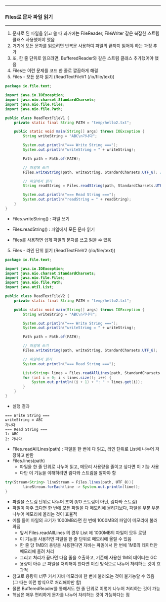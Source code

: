 -----
### Files로 문자 파일 읽기
-----
1. 문자로 된 파일을 읽고 쓸 때 과거에는 FileReader, FileWriter 같은 복잡한 스트림 클래스 사용했어야 했음
2. 거기에 모든 문자를 읽으려면 반복문 사용하여 파일의 끝까지 읽어야 하는 과정 추가
3. 또, 한 줄 단위로 읽으려면, BufferedReader와 같은 스트림 클래스 추가했어야 했음
4. Files는 이런 문제를 코드 한 줄로 깔끔하게 해결
5. Files - 모든 문자 읽기 (ReadTextFileV1 (/io/file/text))
```java
package io.file.text;

import java.io.IOException;
import java.nio.charset.StandardCharsets;
import java.nio.file.Files;
import java.nio.file.Path;

public class ReadTextFileV1 {
    private static final String PATH = "temp/hello2.txt";

    public static void main(String[] args) throws IOException {
        String writeString = "ABC\n가나다";

        System.out.println("=== Write String ===");
        System.out.println("writeString = " + writeString);

        Path path = Path.of(PATH);

        // 파일에 쓰기
        Files.writeString(path, writeString, StandardCharsets.UTF_8); // Files.writeString(Path, String, Charset)

        // 파일에서 읽기
        String readString = Files.readString(path, StandardCharsets.UTF_8); // Files.readString(Path, Charset)

        System.out.println("=== Read String ===");
        System.out.println("readString = " + readString);
    }
}
```
  - Files.writeString() : 파일 쓰기
  - Files.readString() : 파일에서 모든 문자 읽기

  - Files를 사용하면 쉽게 파일의 문자를 쓰고 읽을 수 있음

5. Files - 라인 단위 읽기 (ReadTextFileV2 (/io/file/text))
```java
package io.file.text;

import java.io.IOException;
import java.nio.charset.StandardCharsets;
import java.nio.file.Files;
import java.nio.file.Path;
import java.util.List;

public class ReadTextFileV2 {
    private static final String PATH = "temp/hello2.txt";

    public static void main(String[] args) throws IOException {
        String writeString = "ABC\n가나다";

        System.out.println("=== Write String ===");
        System.out.println("writeString = " + writeString);

        Path path = Path.of(PATH);

        // 파일에 쓰기
        Files.writeString(path, writeString, StandardCharsets.UTF_8);

        // 파일에서 읽기
        System.out.println("=== Read String ===");

        List<String> lines = Files.readAllLines(path, StandardCharsets.UTF_8);
        for (int i = 0; i < lines.size(); i++) {
            System.out.println((i + 1) + ": " + lines.get(i));
        }
    }
}
```
   - 실행 결과
```
=== Write String ===
writeString = ABC
가나다
=== Read String ===
1: ABC
2: 가나다
```

  - Files.readAllLines(path) : 파일을 한 번에 다 읽고, 라인 단위로 List에 나누어 저장하고 반환
  - Files.lines(path)
    + 파일을 한 줄 단위로 나누어 읽고, 메모리 사용량을 줄이고 싶다면 이 기능 사용
    + 다만 이 기능을 이해하려면 람다와 스트림을 알아야 함
```java
try(Stream<String> lineStream = Files.lines(path, UTF_8)){
        lineStream.forEach(line -> System.out.println(line));
}
```
  - 파일을 스트림 단위로 나누어 조회 (I/O 스트림이 아닌, 람다와 스트림)
  - 파일이 아주 크다면 한 번에 모든 파일을 다 메모리에 올리기보다, 파일을 부분 부분 나누어 메모리에 올리는 것이 효율적
  - 예를 들어 파일의 크기가 1000MB라면 한 번에 1000MB의 파일이 메모리에 불러와짐
    + 앞서 Files.readAllLines 의 경우 List 에 1000MB의 파일이 모두 로딩
    + 이 기능을 사용하면 파일을 한 줄 단위로 메모리에 올릴 수 있음
    + 한 줄 당 1MB의 용량을 사용한다면 자바는 파일에서 한 번에 1MB의 데이터만 메모리에 올려 처리
    + 그리고 처리가 끝나면 다음 줄을 호출하고, 기존에 사용한 1M의 데이터는 GC
    + 용량이 아주 큰 파일을 처리해야 한다면 이런 방식으로 나누어 처리하는 것이 효과적
  - 참고로 용량이 너무 커서 자바 메모리에 한 번에 불러오는 것이 불가능할 수 있음 (그 때는 이런 방식으로 처리해야만 함)
  - 물론 BufferedReader를 통해서도 한 줄 단위로 이렇게 나누어 처리하는 것이 가능
  - 핵심은 매우 편리하게 문자를 나누어 처리하는 것이 가능하다는 점
